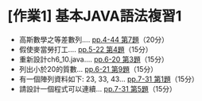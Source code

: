# [作業1] 基本JAVA語法複習1

- 高斯數學之等差數列.... [pp.4-44 第7題](01.jpg)（20分）
- 假使麥當勞打工.... [pp.5-22 第4題](02.jpg)（15分）
- 重新設計ch6_10.java.... [pp.6-20 第3題](03.jpg)（15分）
- 列出小於20的質數... [pp.6-21 第9題](04.jpg)（15分）
- 有一個陣列資料如下: 23, 33, 43... [pp.7-31 第1題](05.jpg)（15分）
- 請設計一個程式可以連續... [pp.7-31 第5題](05.jpg)（15分）
